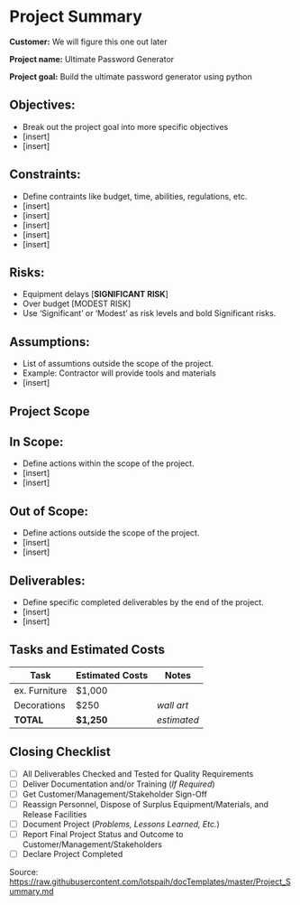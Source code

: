 # Project Summary

**Customer:** We will figure this one out later

**Project name:** Ultimate Password Generator

**Project goal:** Build the ultimate password generator using python

## Objectives:

- Break out the project goal into more specific objectives
- [insert]
- [insert]

## Constraints:

- Define contraints like budget, time, abilities, regulations, etc.
- [insert]
- [insert]
- [insert]
- [insert]
- [insert]

## Risks:

- Equipment delays [**SIGNIFICANT RISK**]
- Over budget [MODEST RISK]
- Use ‘Significant’ or ‘Modest’ as risk levels and bold Significant risks.

## Assumptions:

- List of assumtions outside the scope of the project.
- Example: Contractor will provide tools and materials
- [insert]

## Project Scope

## In Scope:

- Define actions within the scope of the project.
- [insert]
- [insert]

## Out of Scope:

- Define actions outside the scope of the project.
- [insert]
- [insert]

## Deliverables:

- Define specific completed deliverables by the end of the project.
- [insert]
- [insert]

## Tasks and Estimated Costs

| Task | Estimated Costs | Notes |
|------|-----------------|-------|
|ex. Furniture|$1,000| |
|Decorations|$250|*wall art*|
|**TOTAL**|**$1,250**|*estimated*|


## Closing Checklist

- [ ]  All Deliverables Checked and Tested for Quality Requirements
- [ ]  Deliver Documentation and/or Training (*If Required*)
- [ ]  Get Customer/Management/Stakeholder Sign-Off
- [ ]  Reassign Personnel, Dispose of Surplus Equipment/Materials, and Release Facilities
- [ ]  Document Project (*Problems, Lessons Learned, Etc.*)
- [ ]  Report Final Project Status and Outcome to Customer/Management/Stakeholders
- [ ]  Declare Project Completed

Source: https://raw.githubusercontent.com/lotspaih/docTemplates/master/Project_Summary.md